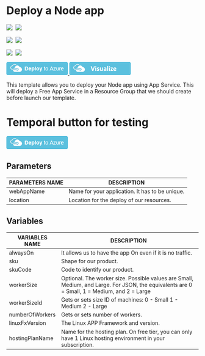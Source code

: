 # Deploy a Node app

<IMG SRC="https://azurequickstartsservice.blob.core.windows.net/badges/101-webapp-with-node/PublicLastTestDate.svg" />&nbsp;
<IMG SRC="https://azurequickstartsservice.blob.core.windows.net/badges/101-webapp-with-node/PublicDeployment.svg" />&nbsp;

<IMG SRC="https://azurequickstartsservice.blob.core.windows.net/badges/101-webapp-with-node/FairfaxLastTestDate.svg" />&nbsp;
<IMG SRC="https://azurequickstartsservice.blob.core.windows.net/badges/101-webapp-with-node/FairfaxDeployment.svg" />&nbsp;

<IMG SRC="https://azurequickstartsservice.blob.core.windows.net/badges/101-webapp-with-node/BestPracticeResult.svg" />&nbsp;
<IMG SRC="https://azurequickstartsservice.blob.core.windows.net/badges/101-webapp-with-node/CredScanResult.svg" />&nbsp;

<a href="https://portal.azure.com/#create/Microsoft.Template/uri/https%3A%2F%2Fraw.githubusercontent.com%2FAzure%2Fazure-quickstart-templates%2Fmaster%2F101-webapp-with-node%2Fazuredeploy.json" target="_blank">
    <img src="https://raw.githubusercontent.com/Azure/azure-quickstart-templates/master/1-CONTRIBUTION-GUIDE/images/deploytoazure.png"/>
</a>
<a href="http://armviz.io/#/?load=https%3A%2F%2Fraw.githubusercontent.com%2FAzure%2Fazure-quickstart-templates%2Fmaster%2F101-webapp-with-node%2Fazuredeploy.json" target="_blank">
    <img src="https://raw.githubusercontent.com/Azure/azure-quickstart-templates/master/1-CONTRIBUTION-GUIDE/images/visualizebutton.png"/>
</a>

This template allows you to deploy your Node app using App Service. This will deploy a Free App Service in a Resource Group that we should create before launch our template.

# Temporal button for testing

<a href="https://portal.azure.com/#create/Microsoft.Template/uri/https%3A%2F%2Fraw.githubusercontent.com%2FAzure4StudentQSTemplates%2Fazure-quickstart-templates%2Fjose-mart-test-webapp-with-node%2F101-webapp-with-node%2Fazuredeploy.json" target="_blank">
    <img src="https://raw.githubusercontent.com/Azure/azure-quickstart-templates/master/1-CONTRIBUTION-GUIDE/images/deploytoazure.png"/>
</a>

## Parameters

|**PARAMETERS NAME**   |**DESCRIPTION**   |
|---|---|
|webAppName   |Name for your application. It has to be unique.   |
|location   |Location for the deploy of our resources.   |

## Variables

|**VARIABLES NAME**   |**DESCRIPTION**   |
|---|---|
|alwaysOn   |It allows us to have the app On even if it is no traffic.   |
|sku   |Shape for our product.   |
|skuCode   |Code to identify our product.   |
|workerSize   |Optional. The worker size. Possible values are Small, Medium, and Large. For JSON, the equivalents are 0 = Small, 1 = Medium, and 2 = Large   |
|workerSizeId   |Gets or sets size ID of machines: 0 - Small 1 - Medium 2 - Large   |
|numberOfWorkers   |Gets or sets number of workers.   |
|linuxFxVersion   |The Linux APP Framework and version.   |
|hostingPlanName   |Name for the hosting plan. On free tier, you can only have 1 Linux hosting environment in your subscription.   |

